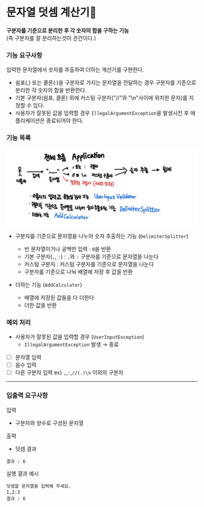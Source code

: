 # 문자열 덧셈 계산기🧮

**구분자를 기준으로 분리한 후 각 숫자의 합을 구하는 기능**  
(즉 구분자를 잘 분리하는것이 관건이다.)    

### 기능 요구사항  
입력한 문자열에서 숫자를 추출하여 더하는 계산기를 구현한다.  

- 쉼표(,) 또는 콜론(:)을 구분자로 가지는 문자열을 전달하는 경우 구분자를 기준으로 분리한 각 숫자의 합을 반환한다.
- 기본 구분자(쉼표, 콜론) 외에 커스텀 구분자("//"와 "\n"사이에 위치한 문자)를 지정할 수 있다.
- 사용자가 잘못된 값을 입력할 경우 `IllegalArgumentException`을 발생시킨 후 애플리케이션은 종료되어야 한다.

### 기능 목록    

![전체적인 프로그램 흐름](./images/full_flow_image.jpg)  
 
- 구분자를 기준으로 문자열을 나누어 숫자 추출하는 기능 (`DelimiterSplitter`)
  - 빈 문자열이거나 공백만 입력 : `0`을 반환
  - 기본 구분자(`,`, `:`) : `,`와 `:` 구분자를 기준으로 문자열을 나눈다
  - 커스텀 구분자 : 커스텀 구분자를 기준으로 문자열을 나눈다
  - 구분자를 기준으로 나눠 배열에 저장 후 값을 반환

- 더하는 기능 (`AddCalculator`)
  - 배열에 저장된 값들을 다 더한다
  - 더한 값을 반환

### 예외 처리  

- 사용자가 잘못된 값을 입력할 경우 (`UserInputException`)
  - `IllegalArgumentException` 발생 → 종료  
- [ ] 문자열 입력
- [ ] 음수 입력
- [ ] 다른 구분자 입력 ex) `,`,`:`,`//(.)\n` 이외의 구분자

-------------------------------------
### 입출력 요구사항
입력  
- 구분자와 양수로 구성된 문자열

출력  
- 덧셈 결과  
```
결과 : 6
```

실행 결과 예시  
```
덧셈할 문자열을 입력해 주세요.
1,2:3
결과 : 6
```
